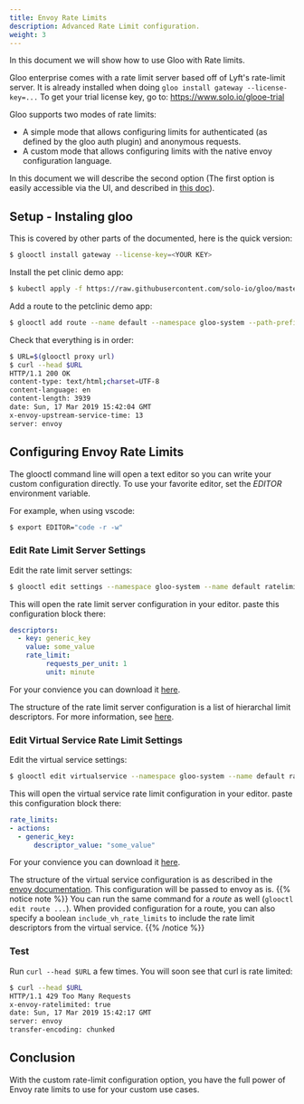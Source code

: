 ```yaml
---
title: Envoy Rate Limits
description: Advanced Rate Limit configuration.
weight: 3
---
```


In this document we will show how to use Gloo with Rate limits.

Gloo enterprise comes with a rate limit server based off of Lyft's rate-limit server.
It is already installed when doing `gloo install gateway --license-key=...`
To get your trial license key, go to: https://www.solo.io/glooe-trial

Gloo supports two modes of rate limits:

- A simple mode that allows configuring limits for authenticated (as defined by the gloo auth plugin) and anonymous requests.
- A custom mode that allows configuring limits with the native envoy configuration language.

In this document we will describe the second option (The first option is easily accessible via the UI, and described in [this doc](../ratelimit)).

## Setup - Instaling gloo 
This is covered by other parts of the documented, here is the quick version:

```bash
$ glooctl install gateway --license-key=<YOUR KEY>
```

Install the pet clinic demo app:

```bash
$ kubectl apply -f https://raw.githubusercontent.com/solo-io/gloo/master/example/petclinic/petclinic.yaml
```

Add a route to the petclinic demo app:

```bash
$ glooctl add route --name default --namespace gloo-system --path-prefix / --dest-name default-petclinic-8080 --dest-namespace gloo-system
```

Check that everything is in order:
```bash
$ URL=$(glooctl proxy url)
$ curl --head $URL 
HTTP/1.1 200 OK
content-type: text/html;charset=UTF-8
content-language: en
content-length: 3939
date: Sun, 17 Mar 2019 15:42:04 GMT
x-envoy-upstream-service-time: 13
server: envoy
```

## Configuring Envoy Rate Limits

The glooctl command line will open a text editor so you can write your custom configuration directly.
To use your favorite editor, set the *EDITOR* environment variable.

For example, when using vscode:
```bash
$ export EDITOR="code -r -w"
```

### Edit Rate Limit Server Settings
Edit the rate limit server settings:
```bash
$ glooctl edit settings --namespace gloo-system --name default ratelimit custom-server-config
```

This will open the  rate limit server configuration in your editor. paste this configuration block there:
```yaml
descriptors:
  - key: generic_key
    value: some_value
    rate_limit:
         requests_per_unit: 1
         unit: minute
```

For your convience you can download it [here](serverconfig.yaml).

The structure of the rate limit server configuration is a list of hierarchal limit descriptors. For more information, see [here](https://github.com/lyft/ratelimit).

### Edit Virtual Service Rate Limit Settings

Edit the virtual service settings:

```bash
$ glooctl edit virtualservice --namespace gloo-system --name default ratelimit custom-envoy-config
```


This will open the virtual service rate limit configuration in your editor. paste this configuration block there:
```yaml
rate_limits:
- actions:
  - generic_key:
      descriptor_value: "some_value"
```

For your convience you can download it [here](vsconfig.yaml).

The structure of the virtual service configuration is as described in the [envoy documentation](https://www.envoyproxy.io/docs/envoy/v1.9.0/api-v2/api/v2/route/route.proto#route-ratelimit-action). This configuration will be passed to envoy as is.
{{% notice note %}}
You can run the same command for a *route* as well (`glooctl edit route ...`). When provided configuration for a route, you can also specify a boolean `include_vh_rate_limits` to include the rate limit descriptors from the virtual service.
{{% /notice %}}
### Test

Run `curl --head $URL` a few times. You will soon see that curl is rate limited:

```bash
$ curl --head $URL 
HTTP/1.1 429 Too Many Requests
x-envoy-ratelimited: true
date: Sun, 17 Mar 2019 15:42:17 GMT
server: envoy
transfer-encoding: chunked
```
## Conclusion
With the custom rate-limit configuration option, you have the full power of Envoy rate limits to use for your custom use cases.